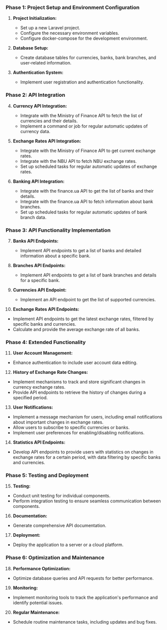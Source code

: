 ### Phase 1: Project Setup and Environment Configuration

1. **Project Initialization:**
    - Set up a new Laravel project.
    - Configure the necessary environment variables.
    - Configure docker-compose for the development environment.

2. **Database Setup:**
    - Create database tables for currencies, banks, bank branches, and user-related information.

3. **Authentication System:**
    - Implement user registration and authentication functionality.

### Phase 2: API Integration

4. **Currency API Integration:**
    - Integrate with the Ministry of Finance API to fetch the list of currencies and their details.
    - Implement a command or job for regular automatic updates of currency data.

5. **Exchange Rates API Integration:**
    - Integrate with the Ministry of Finance API to get current exchange rates.
    - Integrate with the NBU API to fetch NBU exchange rates.
    - Set up scheduled tasks for regular automatic updates of exchange rates.

6. **Banking API Integration:**
    - Integrate with the finance.ua API to get the list of banks and their details.
    - Integrate with the finance.ua API to fetch information about bank branches.
    - Set up scheduled tasks for regular automatic updates of bank branch data.

### Phase 3: API Functionality Implementation

7. **Banks API Endpoints:**
    - Implement API endpoints to get a list of banks and detailed information about a specific bank.

8. **Branches API Endpoints:**
    - Implement API endpoints to get a list of bank branches and details for a specific bank.

9. **Currencies API Endpoint:**
    - Implement an API endpoint to get the list of supported currencies.

10. **Exchange Rates API Endpoints:**
- Implement API endpoints to get the latest exchange rates, filtered by specific banks and currencies.
- Calculate and provide the average exchange rate of all banks.

### Phase 4: Extended Functionality

11. **User Account Management:**
- Enhance authentication to include user account data editing.

12. **History of Exchange Rate Changes:**
- Implement mechanisms to track and store significant changes in currency exchange rates.
- Provide API endpoints to retrieve the history of changes during a specified period.

13. **User Notifications:**
- Implement a message mechanism for users, including email notifications about important changes in exchange rates.
- Allow users to subscribe to specific currencies or banks.
- Implement user preferences for enabling/disabling notifications.

14. **Statistics API Endpoints:**
- Develop API endpoints to provide users with statistics on changes in exchange rates for a certain period, with data filtering by specific banks and currencies.

### Phase 5: Testing and Deployment

15. **Testing:**
- Conduct unit testing for individual components.
- Perform integration testing to ensure seamless communication between components.

16. **Documentation:**
- Generate comprehensive API documentation.

17. **Deployment:**
- Deploy the application to a server or a cloud platform.

### Phase 6: Optimization and Maintenance

18. **Performance Optimization:**
- Optimize database queries and API requests for better performance.

19. **Monitoring:**
- Implement monitoring tools to track the application's performance and identify potential issues.

20. **Regular Maintenance:**
- Schedule routine maintenance tasks, including updates and bug fixes.
